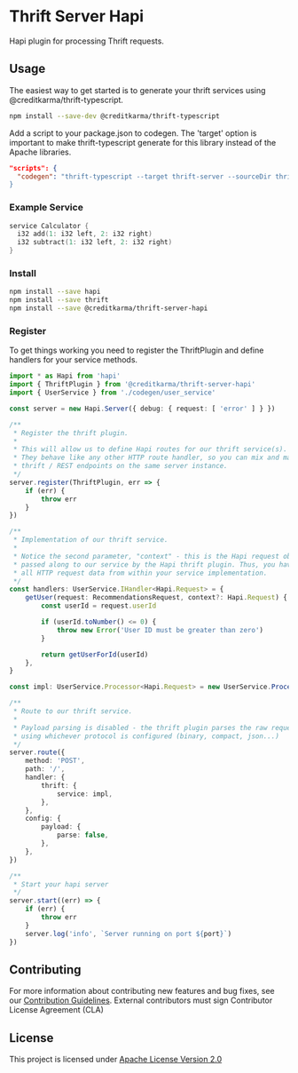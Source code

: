 # Thrift Server Hapi

Hapi plugin for processing Thrift requests.

## Usage

The easiest way to get started is to generate your thrift services using @creditkarma/thrift-typescript.

```sh
npm install --save-dev @creditkarma/thrift-typescript
```

Add a script to your package.json to codegen. The 'target' option is important to make thrift-typescript generate for this library instead of the Apache libraries.

```json
"scripts": {
  "codegen": "thrift-typescript --target thrift-server --sourceDir thrift --outDir codegen
}
```

### Example Service

```c
service Calculator {
  i32 add(1: i32 left, 2: i32 right)
  i32 subtract(1: i32 left, 2: i32 right)
}
```

### Install

```sh
npm install --save hapi
npm install --save thrift
npm install --save @creditkarma/thrift-server-hapi
```

### Register

To get things working you need to register the ThriftPlugin and define handlers for your service methods.

```typescript
import * as Hapi from 'hapi'
import { ThriftPlugin } from '@creditkarma/thrift-server-hapi'
import { UserService } from './codegen/user_service'

const server = new Hapi.Server({ debug: { request: [ 'error' ] } })

/**
 * Register the thrift plugin.
 *
 * This will allow us to define Hapi routes for our thrift service(s).
 * They behave like any other HTTP route handler, so you can mix and match
 * thrift / REST endpoints on the same server instance.
 */
server.register(ThriftPlugin, err => {
    if (err) {
        throw err
    }
})

/**
 * Implementation of our thrift service.
 *
 * Notice the second parameter, "context" - this is the Hapi request object,
 * passed along to our service by the Hapi thrift plugin. Thus, you have access to
 * all HTTP request data from within your service implementation.
 */
const handlers: UserService.IHandler<Hapi.Request> = {
    getUser(request: RecommendationsRequest, context?: Hapi.Request) {
        const userId = request.userId

        if (userId.toNumber() <= 0) {
            throw new Error('User ID must be greater than zero')
        }

        return getUserForId(userId)
    },
}

const impl: UserService.Processor<Hapi.Request> = new UserService.Processor(handlers)

/**
 * Route to our thrift service.
 *
 * Payload parsing is disabled - the thrift plugin parses the raw request
 * using whichever protocol is configured (binary, compact, json...)
 */
server.route({
    method: 'POST',
    path: '/',
    handler: {
        thrift: {
            service: impl,
        },
    },
    config: {
        payload: {
            parse: false,
        },
    },
})

/**
 * Start your hapi server
 */
server.start((err) => {
    if (err) {
        throw err
    }
    server.log('info', `Server running on port ${port}`)
})
```

## Contributing

For more information about contributing new features and bug fixes, see our [Contribution Guidelines](https://github.com/creditkarma/CONTRIBUTING.md).
External contributors must sign Contributor License Agreement (CLA)

## License

This project is licensed under [Apache License Version 2.0](./LICENSE)